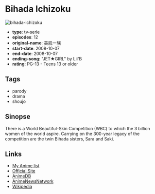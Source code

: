 # Bihada Ichizoku

![bihada-ichizoku](https://cdn.myanimelist.net/images/anime/3/19268.jpg)

-   **type**: tv-serie
-   **episodes**: 12
-   **original-name**: 美肌一族
-   **start-date**: 2008-10-07
-   **end-date**: 2008-10-07
-   **ending-song**: "JET★GIRL" by Lil'B
-   **rating**: PG-13 - Teens 13 or older

## Tags

-   parody
-   drama
-   shoujo

## Sinopse

There is a World Beautiful-Skin Competition (WBC) to which the 3 billion women of the world aspire. Carrying on the 300-year legacy of the competition are the twin Bihada sisters, Sara and Saki.

## Links

-   [My Anime list](https://myanimelist.net/anime/4908/Bihada_Ichizoku)
-   [Official Site](http://www.tv-tokyo.co.jp/anime/bihada/)
-   [AnimeDB](http://anidb.info/perl-bin/animedb.pl?show=anime&aid=6172)
-   [AnimeNewsNetwork](http://www.animenewsnetwork.com/encyclopedia/anime.php?id=10011)
-   [Wikipedia](https://ja.wikipedia.org/wiki/%E7%BE%8E%E8%82%8C%E4%B8%80%E6%97%8F#%E3%82%A2%E3%83%8B%E3%83%A1)
